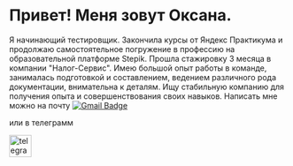 # Привет! Меня зовут Оксана.

Я начинающий тестировщик. Закончила курсы от Яндекс Практикума и продолжаю самостоятельное погружение в профессию на образовательной платформе Stepik. Прошла стажировку 3 месяца в компании "Налог-Сервис". Имею большой опыт работы в команде, занималась подготовкой и составлением, ведением различного рода документации, внимательна к деталям. Ищу стабильную компанию для получения опыта и совершенствования своих навыков.
Написать мне можно на почту [![Gmail Badge](https://img.shields.io/badge/-Gmail-red?style=flat&logo=Gmail&logoColor=white)](mailto:oksanaiurlagina@gmail.com)

или в телеграмм 
<div id="badges">  
  <a href="https://t.me/OksanaIurlagina" target="_blank">
      <img src="https://cdn-icons-png.flaticon.com/512/2111/2111646.png" width="40" height="40" alt="telegram" />
    </a>
  </div>
  
